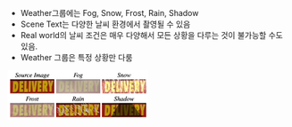 - Weather그룹에는 Fog, Snow, Frost, Rain, Shadow
- Scene Text는 다양한 날씨 환경에서 촬영될 수 있음
- Real world의 날씨 조건은 매우 다양해서 모든 상황을 다루는 것이 불가능할 수도 있음.
- Weather 그룹은 특정 상황만 다룸

<img src="Pasted image 20221211165357.png" width="50%">
